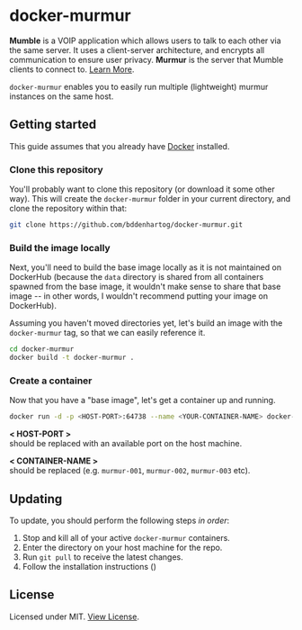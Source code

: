 # docker-murmur

**Mumble** is a VOIP application which allows users to talk to each other via
the same server. It uses a client-server architecture, and encrypts all
communication to ensure user privacy. **Murmur** is the server that Mumble
clients to connect to. [Learn More][1].

`docker-murmur` enables you to easily run multiple (lightweight) murmur
instances on the same host.

## Getting started

This guide assumes that you already have [Docker][2] installed.

### Clone this repository

You'll probably want to clone this repository (or download it some other way).
This will create the `docker-murmur` folder in your current directory, and clone
the repository within that:

```bash
git clone https://github.com/bddenhartog/docker-murmur.git
```

### Build the image locally

Next, you'll need to build the base image locally as it is not maintained on
DockerHub (because the `data` directory is shared from all containers spawned
from the base image, it wouldn't make sense to share that base image -- in other
words, I wouldn't recommend putting your image on DockerHub).

Assuming you haven't moved directories yet, let's build an image with the
`docker-murmur` tag, so that we can easily reference it.

```bash
cd docker-murmur
docker build -t docker-murmur .
```

### Create a container

Now that you have a "base image", let's get a container up and running.

```bash
docker run -d -p <HOST-PORT>:64738 --name <YOUR-CONTAINER-NAME> docker-murmur
```

**< HOST-PORT >**  
should be replaced with an available port on the host machine.

**< CONTAINER-NAME >**  
should be replaced (e.g. `murmur-001`, `murmur-002`, `murmur-003` etc).

## Updating

To update, you should perform the following steps _in order_:

1.  Stop and kill all of your active `docker-murmur` containers.
2.  Enter the directory on your host machine for the repo.
3.  Run `git pull` to receive the latest changes.
4.  Follow the installation instructions ()

## License

Licensed under MIT. [View License][3].

[1]: https://en.wikipedia.org/wiki/Mumble_(software) "Wikipedia - Mumble (software)"
[2]: https://www.docker.com/ "Docker"
[3]: LICENSE.md "View License"
